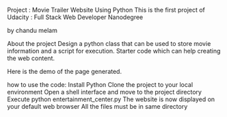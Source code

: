 Project : Movie Trailer Website Using Python
This is the first project of Udacity : Full Stack Web Developer Nanodegree

by chandu melam

About the project
        Design a python class that can be used to store movie information and a script for execution. Starter code which can help creating         the web content.

Here is the demo of the page generated.

how to use the code:
        Install Python
        Clone the project to your local environment
        Open a shell interface and move to the project directory
        Execute python entertainment_center.py
        The website is now displayed on your default web browser
        All the files must be in same directory
